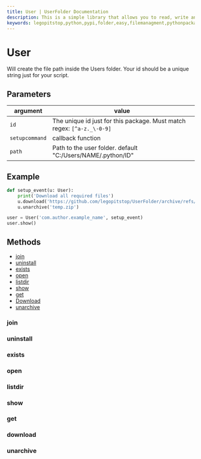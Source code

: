```yaml
---
title: User | UserFolder Documentation
description: This is a simple library that allows you to read, write and create files within your own folder inside the user folder `C:/User/USER/.python/PACKAGE_ID`
keywords: legopitstop,python,pypi,folder,easy,filemanagment,pythonpackage,userfolder
---
```


# User

Will create the file path inside the Users folder. Your id should be a unique string just for your script.

## Parameters

| argument       | value                                                                  |
| -------------- | ---------------------------------------------------------------------- |
| `id`           | The unique id just for this package. Must match regex: `[^a-z._\-0-9]` |
| `setupcommand` | callback function                                                      |
| `path`         | Path to the user folder. default "C:/Users/NAME/.python/ID"            |

## Example

```py
def setup_event(u: User):
    print('Download all required files')
    u.download('https://github.com/legopitstop/UserFolder/archive/refs/tags/v1.0.2.zip', 'temp.zip')
    u.unarchive('temp.zip')

user = User('com.author.example_name', setup_event)
user.show()
```

## Methods

- [join](#join)
- [uninstall](#uninstall)
- [exists](#exists)
- [open](#open)
- [listdir](#listdir)
- [show](#show)
- [get](#get)
- [Download](#download)
- [unarchive](#unarchive)

### join

### uninstall

### exists

### open

### listdir

### show

### get

### download

### unarchive
